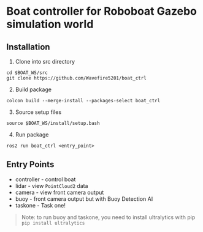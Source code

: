 # Boat controller for Roboboat Gazebo simulation world
## Installation

1. Clone into src directory
```shell
cd $BOAT_WS/src
git clone https://github.com/Wavefire5201/boat_ctrl
```
2. Build package
```shell
colcon build --merge-install --packages-select boat_ctrl
```
3. Source setup files
```shell
source $BOAT_WS/install/setup.bash
```
4. Run package
```shell
ros2 run boat_ctrl <entry_point>
```
## Entry Points
- controller - control boat
- lidar - view ``PointCloud2`` data
- camera - view front camera output
- buoy - front camera output but with Buoy Detection AI
- taskone - Task one!
> Note: to run buoy and taskone, you need to install ultralytics with pip
> `pip install ultralytics`
